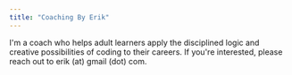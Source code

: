 ```yaml
---
title: "Coaching By Erik"
---
```


I'm a coach who helps adult learners apply the disciplined logic and creative possibilities of coding to their careers. If you're interested, please reach out to erik (at) gmail (dot) com.
